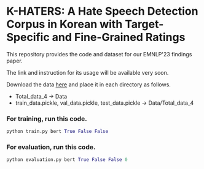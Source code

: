 # K-HATERS: A Hate Speech Detection Corpus in Korean with Target-Specific and Fine-Grained Ratings

This repository provides the code and dataset for our EMNLP'23 findings paper.

The link and instruction for its usage will be available very soon.

Download the data [here](https://huggingface.co/datasets/humane-lab/K-HATERS/tree/main/transformed) and place it in each directory as follows.<br>
- Total_data_4 -> Data
- train_data.pickle, val_data.pickle, test_data.pickle -> Data/Total_data_4<br>

### For training, run this code.
```python
python train.py bert True False False
```
### For evaluation, run this code.
```python
python evaluation.py bert True False False 0
```
